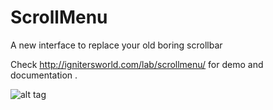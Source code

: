 # ScrollMenu
A new interface to replace your old boring scrollbar

Check http://ignitersworld.com/lab/scrollmenu/  for demo and documentation .

![alt tag](screens/scrollmenu.jpg)